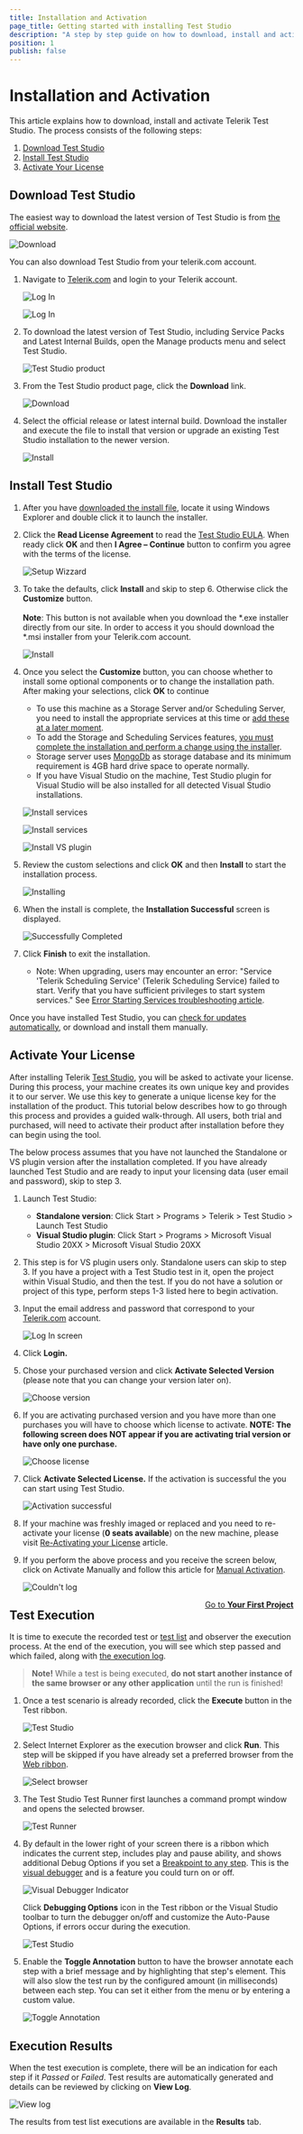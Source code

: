 ```yaml
---
title: Installation and Activation
page_title: Getting started with installing Test Studio
description: "A step by step guide on how to download, install and activate Test Studio."
position: 1
publish: false
---
```

# Installation and Activation #

This article explains how to download, install and activate Telerik Test Studio. The process consists of the following steps:

1. [Download Test Studio](#download-test-studio)
2. [Install Test Studio](#install-test-studio)
3. [Activate Your License](#activate-your-license)

## Download Test Studio ##
The easiest way to download the latest version of Test Studio is from <a href=https://www.telerik.com/teststudio target="_blank">the official website</a>.

![Download](/img/getting-started/installation-and-activation/fig00.png)

You can also download Test Studio from your telerik.com account.

1. Navigate to <a href="http://www.telerik.com" target="_blank">Telerik.com</a> and login to your Telerik account.

	![Log In](/img/getting-started/installation-and-activation/fig01.png)
	
	![Log In](/img/getting-started/installation-and-activation/fig02.png)

2. To download the latest version of Test Studio, including Service Packs and Latest Internal Builds, open the Manage products menu and select Test Studio.

	![Test Studio product](/img/getting-started/installation-and-activation/fig03.png)

3. From the Test Studio product page, click the __Download__ link.

	![Download](/img/getting-started/installation-and-activation/fig04.png)

4. Select the official release or latest internal build. Download the installer and execute the file to install that version or upgrade an existing Test Studio installation to the newer version.

	![Install](/img/getting-started/installation-and-activation/fig05.png)

## Install Test Studio ##

1. After you have [downloaded the install file](#download-test-studio), locate it using Windows Explorer and double click it to launch the installer.
2. Click the __Read License Agreement__ to read the  <a href="http://www.telerik.com/purchase/license-agreement/teststudio" target="_blank">Test Studio EULA</a>. When ready click __OK__ and then __I Agree – Continue__ button to confirm you agree with the terms of the license.

	![Setup Wizzard](/img/getting-started/installation-and-activation/fig06.png)

3. To take the defaults, click __Install__ and skip to step 6. Otherwise click the __Customize__ button. <br><br>**Note**: This button is not available when you download the *.exe installer directly from our site. In order to access it you should download the *.msi installer from your Telerik.com account.

	![Install](/img/getting-started/installation-and-activation/fig07.png)

4. Once you select the __Customize__ button, you can choose whether to install some optional components or to change the installation path. After making your selections, click __OK__ to continue

	* To use this machine as a Storage Server and/or Scheduling Server, you need to install the appropriate services at this time or [add these at a later moment](/general-information/installation/add-services).
	* To add the Storage and Scheduling Services features, <a href="/general-information/installation/add-services" target="_blank">you must complete the installation and perform a change using the installer</a>.
	* Storage server uses <a href="https://www.mongodb.com" target="_blank">MongoDb</a> as storage database and its minimum requirement is 4GB hard drive space to operate normally.
	* If you have Visual Studio on the machine, Test Studio plugin for Visual Studio will be also installed for all detected Visual Studio installations.

	![Install services](/img/getting-started/installation-and-activation/fig08.png)

	![Install services](/img/getting-started/installation-and-activation/fig09.png)

	![Install VS plugin](/img/getting-started/installation-and-activation/fig10.png)

5. Review the custom selections and click __OK__ and then __Install__ to start the installation process.

	![Installing](/img/getting-started/installation-and-activation/fig11.gif)

6. When the install is complete, the __Installation Successful__  screen is displayed.

	![Successfully Completed](/img/getting-started/installation-and-activation/fig12.png)

7. Click __Finish__ to exit the installation.

	* Note: When upgrading, users may encounter an error: "Service 'Telerik Scheduling Service' (Telerik Scheduling Service) failed to start. Verify that you have sufficient privileges to start system services." See <a href="/troubleshooting-guide/installation-problems-tg/error-starting-services" target="_blank">Error Starting Services troubleshooting article</a>.

Once you have installed Test Studio, you can <a href="/general-information/installation/check-for-updates" target="_blank">check for updates automatically</a>, or download and install them manually.

## Activate Your License ##

After installing Telerik <a href="http://www.telerik.com/teststudio" target="_blank">Test Studio</a>, you will be asked to activate your license. During this process, your machine creates its own unique key and provides it to our server. We use this key to generate a unique license key for the installation of the product. This tutorial below describes how to go through this process and provides a guided walk-through. All users, both trial and purchased, will need to activate their product after installation before they can begin using the tool.
 
The below process assumes that you have not launched the Standalone or VS plugin version after the installation completed. If you have already launched Test Studio and are ready to input your licensing data (user email and password), skip to step 3.

1. Launch Test Studio:
	* __Standalone version__: Click Start > Programs > Telerik > Test Studio > Launch Test Studio
	* __Visual Studio plugin__: Click Start > Programs > Microsoft Visual Studio 20XX > Microsoft Visual Studio 20XX
	

2. This step is for VS plugin users only. Standalone users can skip to step 3. If you have a project with a Test Studio test in it, open the project within Visual Studio, and then the test. If you do not have a solution or project of this type, perform steps 1-3 listed here to begin activation.
	
3. Input the email address and password that correspond to your <a href="https://www.telerik.com/login/v2/telerik?returnurl=%2f" target="_blank">Telerik.com</a> account.

	![Log In screen](/img/getting-started/installation-and-activation/fig13.png)

4.	Click __Login.__

5.	Chose your purchased version and click __Activate Selected Version__ (please note that you can change your version later on).

	![Choose version](/img/getting-started/installation-and-activation/fig14.png)

6.	If you are activating purchased version and you have more than one purchases you will have to choose which license to activate. __NOTE: The following screen does NOT appear if you are activating trial version or have only one purchase.__

	![Choose license](/img/getting-started/installation-and-activation/fig15.png)

7.	Click __Activate Selected License.__ If the activation is successful the you can start using Test Studio.

    ![Activation successful](/img/getting-started/installation-and-activation/fig16.png)

8.	If your machine was freshly imaged or replaced and you need to re-activate your license (__0 seats available__) on the new machine, please visit <a href="/general-information/installation/re-activating-your-license" target="_blank">Re-Activating your License</a> article.

9.	If you perform the above process and you receive the screen below, click on Activate Manually and follow this article for <a href="/general-information/installation/manual-activation" target="_blank">Manual Activation</a>.

	![Couldn't log](/img/getting-started/installation-and-activation/fig17.png)


<div><a style="float:right" href="/getting-started/first-project">Go to <strong>Your First Project</strong></a></div>


## Test Execution ##

It is time to execute the recorded test or <a href="/general-information/test-execution/test-lists-standalone" target="_blank">test list</a> and observer the execution process. At the end of the execution, you will see which step passed and which failed, along with <a href="/troubleshooting-guide/troubleshooting-tools-tg/using-the-execution-log" target="_blank">the execution log</a>.

> __Note!__ While a test is being executed, **do not start another instance of the same browser or any other application** until the run is finished!

1. Once a test scenario is already recorded, click the **Execute** button in the Test ribbon.

    ![Test Studio](/img/getting-started/first-project/fig08.png)

2. Select Internet Explorer as the execution browser and click **Run**. This step will be skipped if you have already set a preferred browser from the <a href="/general-information/test-execution/quick-execution" target="_blank">Web ribbon</a>.

    ![Select browser](/img/getting-started/first-project/fig09.png)

3. The Test Studio Test Runner first launches a command prompt window and opens the selected browser.

    ![Test Runner](/img/getting-started/first-project/fig10.png)

4. By default in the lower right of your screen there is a ribbon which indicates the current step, includes play and pause ability, and shows additional Debug Options if you set a <a href="/features/test-maintenance/steps-pane" target="_blank">Breakpoint to any step</a>. This is the <a href="/troubleshooting-guide/troubleshooting-tools-tg/using-the-visual-debugger" target="_blank">visual debugger</a> and is a feature you could turn on or off.

    ![Visual Debugger Indicator](/img/getting-started/first-project/fig11.png)

    Click **Debugging Options** icon in the Test ribbon or the Visual Studio toolbar to turn the debugger on/off and customize the Auto-Pause Options, if errors occur during the execution.

    ![Test Studio](/img/getting-started/first-project/fig12.png)

5. Enable the **Toggle Annotation** button to have the browser annotate each step with a brief message and by highlighting that step's element. This will also slow the test run by the configured amount (in milliseconds) between each step. You can set it either from the menu or by entering a custom value.

    ![Toggle Annotation](/img/getting-started/first-project/fig13.png)

## Execution Results ##

When the test execution is complete, there will be an indication for each step if it *Passed* or *Failed*. Test results are automatically generated and details can be reviewed by clicking on **View Log**. 

![View log](/img/getting-started/first-project/fig14.png)

The results from test list executions are available in the **Results** tab.